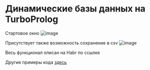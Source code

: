 # Динамические базы данных на TurboProlog

Стартовое окно
![image](https://user-images.githubusercontent.com/78417431/216086834-d751157b-1137-4c8b-a91c-69c04d92ecb5.png)

Присутствует также возможность сохранение в csv
![image](https://user-images.githubusercontent.com/78417431/216090870-13bbea5a-5ee4-431a-85a1-f6ff589db586.png)


Весь функционал описан на Habr по ссылке

Другие примеры кода [здесь](https://github.com/KirillTaE/Dynamic_DataBase_on_TurboProlog)
